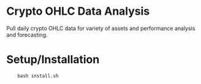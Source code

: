 # Crypto OHLC Data Analysis
Pull daily crypto OHLC data for variety of assets and performance analysis and forecasting.

# Setup/Installation
```
    bash install.sh
```